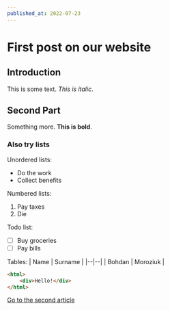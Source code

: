 ```yaml
---
published_at: 2022-07-23
---
```


# First post on our website
## Introduction 
This is some text. *This is italic*.

## Second Part
Something more. **This is bold**.

### Also try lists
Unordered lists:
 - Do the work
 - Collect benefits

Numbered lists:

 1. Pay taxes
 2. Die
 
Todo list:
 - [ ] Buy groceries
 - [ ] Pay bills

Tables:
| Name | Surname |
|--|--|
| Bohdan | Moroziuk |

```html
<html>
	<div>Hello!</div>
</html>
```

[Go to the second article](/blog/second)